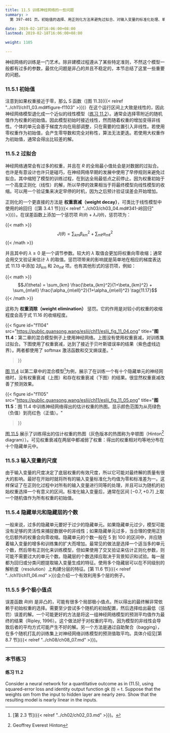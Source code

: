 ```yaml
---
title: 11.5 训练神经网络的一些问题
summary: >
  第 397-401 页。初始值的选择、用正则化方法来避免过拟合、对输入变量的标准化处理、单元和层的个数的选择、多个局部极小值点的处理。

date: 2019-02-18T16:06:00+08:00
lastmod: 2019-02-18T16:06:00+08:00

weight: 1105

---
```


神经网络的训练是一门艺术。除非建模过程遵从了某些特定准则，不然这个模型一般都有过多的参数，最优化问题是非凸的并且不稳定的，本节总结了这里一些重要的问题。

### 11.5.1 初始值

注意到如果权重接近于零，那么 S 函数（[图 11.3]({{< relref "../ch11/ch11_03.md#figure-f1103" >}})）在这个运行区间上大致是线性的，因此神经网络模型退化成一个近似的线性模型（[练习 11.2](#练习-112)）。通常会选择零附近的随机值作为权重的初始值。因此模型初始时接近线性，然而随着权重的增加变得非线性。个体的单元会基于梯度方向在局部调整，只在需要的位置引入非线性。若使用零权重作为初始值，会产生零导数和完全对称性，算法无法更迭。若使用大权重作为初始值，通常会得出比较差的解。

### 11.5.2 过拟合

神经网络通常会有过多的权重，并且在 $R$ 的全局最小值处会是对数据的过拟合。也许是有意设计也许只是碰巧，在神经网络早期的发展中使用了早停规则来避免过拟合。其中缩短了模型的训练过程，在到达全局最低点之前停止。因为权重初始于一个高度正则化（线性）的解，所以早停的效果相当于将最终模型向线性模型的收缩。可以用一个验证集来决定早停的时机，因为之后预计验证误差会开始增加。

正则化的一个更直接的方法是 **权重衰减（weight decay）**，可类比于线性模型中使用的岭回归（[第 3.4.1 节]({{< relref "../ch03/ch03_04.md#341-岭回归" >}})）。在误差函数上添加一个惩罚项 $R(\theta)+\lambda J(\theta)$，惩罚项为：

{{< math >}}
$$J(\theta) = \sum_{km}\beta_{km}^2 + \sum_{m\ell}\alpha_{m\ell}^2 \tag{11.16}$$
{{< /math >}}

并且其中的 $\lambda\geq 0$ 是一个调节参数。较大的 $\lambda$ 取值会更加将权重向零收缩；通常会用交叉验证来估计 $\lambda$ 的取值。惩罚项带来的影响就是简单地在相应的梯度表达式 11.13 中添加 $2\beta_{km}$ 和 $2\alpha_{m\ell}$ 项。也有其他形式的惩罚项，例如：

{{< math >}}
$$J(\theta) = \sum_{km} \frac{\beta_{km}^2}{1+\beta_{km}^2} +
\sum_{m\ell} \frac{\alpha_{m\ell}^2}{1+\alpha_{m\ell}^2} \tag{11.17}$$
{{< /math >}}

这称为 **权重消除（weight elimination）** 惩罚。它的作用是对较小的权重的收缩程度会高于式 11.16 的收缩程度。

{{< figure
  id="f1104"
  src="https://public.guansong.wang/eslii/ch11/eslii_fig_11_04.png"
  title="**图 11.4**：第二章的混合模型例子上使用神经网络。上图没有使用权重衰减，对训练集过拟合。下图使用了权重衰减，达到了接近于贝叶斯错误率的结果（紫色虚线边界）。两者都使用了 softmax 激活函数和交叉熵误差。"
>}}

[图 11.4](#figure-f1104) 以第二章中的混合模型[^1]为例，展示了在训练一个有十个隐藏单元的神经网络时，没有权重衰减（上图）和存在权重衰减（下图）的结果。很显然权重衰减改善了预测效果。

{{< figure
  id="f1105"
  src="https://public.guansong.wang/eslii/ch11/eslii_fig_11_05.png"
  title="**图 11.5**：图 11.4 中训练神经网络得出的估计权重的热图。显示颜色范围为从亮绿色（负值）到亮红色（正值）。"
>}}

[图 11.5](#figure-f1105) 展示了训练得出的估计权重的热图（灰色版本的热图称为辛顿图（Hinton[^2] diagram））。可见权重衰减在两层中都减弱了权重：得出的权重相对均等地分布在十个隐藏单元中。

### 11.5.3 输入变量的尺度

由于输入变量的尺度决定了底层权重的有效尺度，所以它可能对最终解的质量有很大的影响。最好在开始时就将所有的输入变量标准化为均值为零和标准差为一。这样保证了在正则化过程中对所有的输入变量进行同等的处理，并且可以为随机的初始权重选择一个有意义的区间。标准化输入变量后，通常在区间 $[-0.7, +0.7]$ 上取一个随机值作为所有权重的初始值。

### 11.5.4 隐藏单元和隐藏层的个数

一般来说，过多的隐藏单元要好于过少的隐藏单元。如果隐藏单元过少，模型可能没有足够的灵活性来捕捉数据中的非线性；如果隐藏单元过多，当合理的使用正则化后额外的权重会向零收缩。隐藏单元的个数一般在 5 到 100 的区间中，并应随着输入变量的增多和训练集的扩大而增加。最常见的做法是选择一个适当多的单元个数，然后带有正则化来训练模型，但如果使用了交叉验证来估计正则化参数，则可能不需要过大的单元个数。隐藏层的个数选择应取决于背景知识和试验。每一层都为回归或分类问题提取输入变量生成的特征。使用多个隐藏层可以在不同级别的解析度（resolution）上构建分层的特征。[第 11.6 节]({{< relref "../ch11/ch11_06.md" >}})会介绍一个有效利用多个层的例子。

### 11.5.5 多个极小值点

误差函数 $R(\theta)$ 是非凸的，可能有很多个局部极小值点。所以得出的最终解非常依赖于初始权重的选择。需要至少尝试多个随机的初始配置，然后选择给出最低（惩罚）误差的解。一个可能更好的方法是将这一组神经网络模型的预测平均值作为最终的结果（Ripley, 1996）。这个做法好于对权重的平均，因为模型的非线性会导致后者的平均方式可能产生不好的解。另一个方法是通过自助聚合（bagging），在多个随机打乱的训练集上对神经网络训练模型的预测值取平均。具体介绍见[第 8.7 节]({{< relref "../ch08/ch08_07.md" >}})。

----------

### 本节练习

#### 练习 11.2

Consider a neural network for a quantitative outcome as in (11.5),
using squared-error loss and identity output function gk (t) = t. Suppose
that the weights αm from the input to hidden layer are nearly zero. Show
that the resulting model is nearly linear in the inputs.

[^1]: [第 2.3 节]({{< relref "../ch02/ch02_03.md" >}})。
[^2]: Geoffrey Everest Hinton